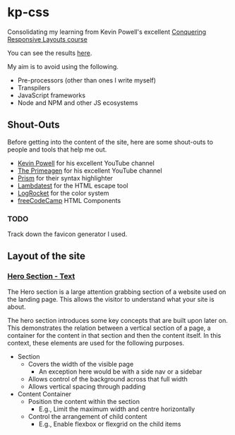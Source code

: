 kp-css
======

Consolidating my learning from Kevin Powell's excellent 
[Conquering Responsive Layouts course](https://courses.kevinpowell.co/conquering-responsive-layouts)

You can see the results [here](https://simonbuckner.github.io/kp-css/).

My aim is to avoid using the following.

- Pre-processors (other than ones I write myself)
- Transpilers
- JavaScript frameworks
- Node and NPM and other JS ecosystems


Shout-Outs
----------

Before getting into the content of the site, here are some shout-outs to people
and tools that help me out.

  - [Kevin Powell](https://www.youtube.com/@KevinPowell) for his excellent YouTube channel
  - [The Primeagen](https://www.youtube.com/c/theprimeagen) for his excellent YouTube channel
  - [Prism](https://prismjs.com/) for their syntax highlighter
  - [Lambdatest](https://www.lambdatest.com/free-online-tools/html-escape) for the HTML escape tool
  - [LogRocket](https://blog.logrocket.com/building-color-palette-css/) for the color system
  - [freeCodeCamp](https://www.freecodecamp.org/news/reusable-html-components-how-to-reuse-a-header-and-footer-on-a-website/) HTML Components

### TODO
Track down the favicon generator I used.


Layout of the site
------------------

### [Hero Section - Text](https://simonbuckner.github.io/kp-css/)

The Hero section is a large attention grabbing section of a website used on the
landing page. This allows the visitor to understand what your site is about.

The hero section introduces some key concepts that are built upon later on. This demonstrates the relation between a vertical section of a page, a container
for the content in that section and then the content itself. In this context,
these elements are used for the following purposes.

- Section
    - Covers the width of the visible page
        - An exception here would be with a side nav or a sidebar
    - Allows control of the background across that full width
    - Allows vertical spacing through padding
- Content Container
    - Position the content within the section
        - E.g., Limit the maximum width and centre horizontally
    - Control the arrangement of child content
        - E.g., Enable flexbox or flexgrid on the child items

